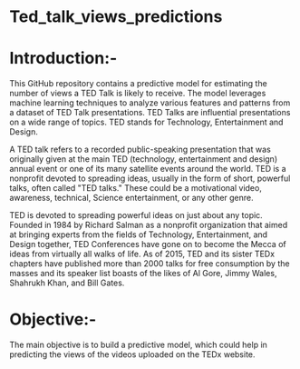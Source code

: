 # Ted_talk_views_predictions
# Introduction:-
This GitHub repository contains a predictive model for estimating the number of views a TED Talk is likely to receive. The model leverages machine learning techniques to analyze various features and patterns from a dataset of TED Talk presentations.  TED Talks are influential presentations on a wide range of topics.
TED stands for Technology, Entertainment and Design.

A TED talk refers to a recorded public-speaking presentation that was originally given at the main TED (technology, entertainment and design) annual event or one of its many satellite events around the world. TED is a nonprofit devoted to spreading ideas, usually in the form of short, powerful talks, often called "TED talks." These could be a motivational video, awareness, technical, Science entertainment, or any other genre.

TED is devoted to spreading powerful ideas on just about any topic. Founded in 1984 by Richard Salman as a nonprofit organization that aimed at bringing experts from the fields of Technology, Entertainment, and Design together, TED Conferences have gone on to become the Mecca of ideas from virtually all walks of life. As of 2015, TED and its sister TEDx chapters have published more than 2000 talks for free consumption by the masses and its speaker list boasts of the likes of Al Gore, Jimmy Wales, Shahrukh Khan, and Bill Gates.
# Objective:-
The main objective is to build a predictive model, which could help in predicting the views of the videos uploaded on the TEDx website.
